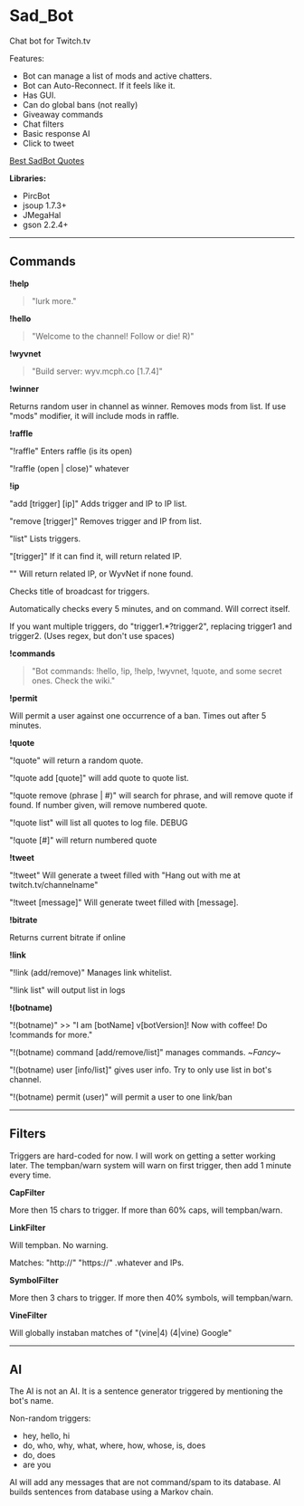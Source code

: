 Sad_Bot
======

Chat bot for Twitch.tv

Features:

  * Bot can manage a list of mods and active chatters.
  * Bot can Auto-Reconnect. If it feels like it.
  * Has GUI.
  * Can do global bans (not really)
  * Giveaway commands
  * Chat filters
  * Basic response AI
  * Click to tweet

[Best SadBot Quotes](https://dl.dropboxusercontent.com/u/26842546/best%20sadbot%20quotes.txt "Best SadBot Quotes")

**Libraries:**

- PircBot
- jsoup 1.7.3+
- JMegaHal
- gson 2.2.4+

****

Commands
--------

**!help**

>"lurk more."

**!hello**

>"Welcome to the channel! Follow or die! R)"

**!wyvnet**

>"Build server: wyv.mcph.co [1.7.4]"

**!winner**

Returns random user in channel as winner. Removes mods from list. If use "mods" modifier, it will include mods in raffle.

**!raffle**

"!raffle" Enters raffle (is its open)

"!raffle (open | close)" whatever

**!ip**

"add [trigger] [ip]" Adds trigger and IP to IP list.

"remove [trigger]" Removes trigger and IP from list.

"list" Lists triggers.

"[trigger]" If it can find it, will return related IP.  

"" Will return related IP, or WyvNet if none found.

Checks title of broadcast for triggers.

Automatically checks every 5 minutes, and on command. Will correct itself.

If you want multiple triggers, do "trigger1.*?trigger2", replacing trigger1 and trigger2. (Uses regex, but don't use spaces) 

**!commands**

>"Bot commands: !hello, !ip, !help, !wyvnet, !quote, and some secret ones. Check the wiki."

**!permit**

Will permit a user against one occurrence of a ban. Times out after 5 minutes.

**!quote**

"!quote" will return a random quote.

"!quote add [quote]" will add quote to quote list.

"!quote remove (phrase | #)" will search for phrase, and will remove quote if found. If number given, will remove numbered quote.

"!quote list" will list all quotes to log file. DEBUG

"!quote [#]" will return numbered quote

**!tweet**

"!tweet" Will generate a tweet filled with "Hang out with me at twitch.tv/channelname"

"!tweet [message]" Will generate tweet filled with [message].

**!bitrate**

Returns current bitrate if online

**!link**

"!link (add/remove)" Manages link whitelist. 

"!link list" will output list in logs

**!(botname)**

"!(botname)" >> "I am [botName] v[botVersion]! Now with coffee! Do !commands for more."

"!(botname) command [add/remove/list]" manages commands. ~*Fancy*~

"!(botname) user [info/list]" gives user info. Try to only use list in bot's channel.

"!(botname) permit (user)" will permit a user to one link/ban

****

Filters
-------

Triggers are hard-coded for now. I will work on getting a setter working later. The tempban/warn system will warn on first trigger, then add 1 minute every time.

**CapFilter**

More then 15 chars to trigger. If more than 60% caps, will tempban/warn.

**LinkFilter**

Will tempban. No warning.

Matches: "http://" "https://" .whatever and IPs.

**SymbolFilter**

More then 3 chars to trigger. If more then 40% symbols, will tempban/warn.

**VineFilter**

Will globally instaban matches of "(vine|4) (4|vine) Google"

****

AI
--

The AI is not an AI. It is a sentence generator triggered by mentioning the bot's name.

Non-random triggers:

  * hey, hello, hi
  * do, who, why, what, where, how, whose, is, does
  * do, does
  * are you

AI will add any messages that are not command/spam to its database. AI builds sentences from database using a Markov chain.

